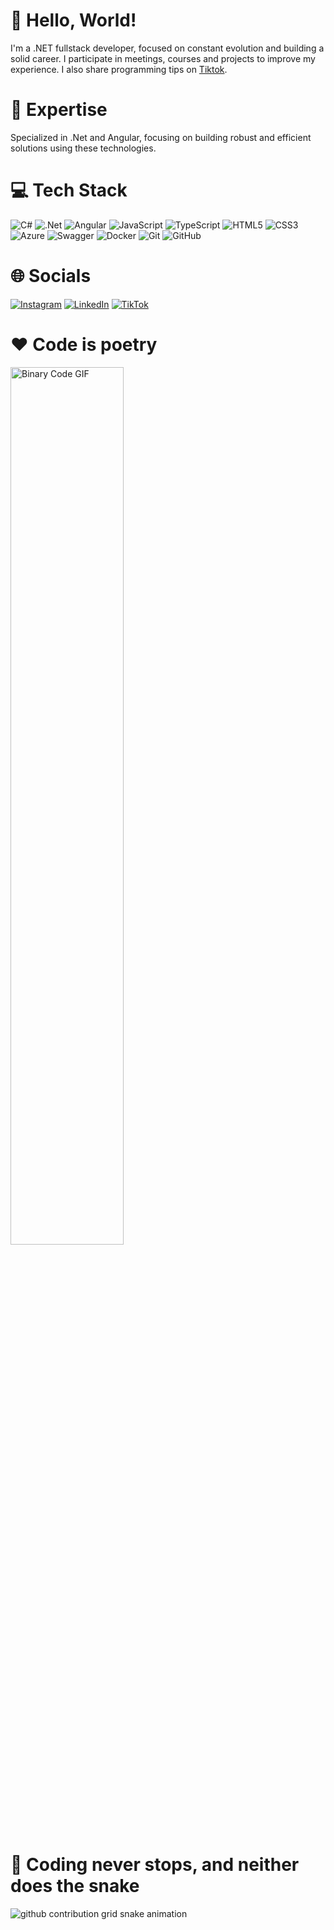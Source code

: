# 👋 Hello, World!

I'm a .NET fullstack developer, focused on constant evolution and building a solid career. I participate in meetings, courses and projects to improve my experience. I also share programming tips on <a href='https://www.tiktok.com/@larasantanadev'>Tiktok</a>.

# 🚀 Expertise
Specialized in .Net and Angular, focusing on building robust and efficient solutions using these technologies.

# 💻 Tech Stack
![C#](https://img.shields.io/badge/c%23-%23239120.svg?style=for-the-badge&logo=csharp&logoColor=white) ![.Net](https://img.shields.io/badge/.NET-5C2D91?style=for-the-badge&logo=.net&logoColor=white) ![Angular](https://img.shields.io/badge/angular-%23DD0031.svg?style=for-the-badge&logo=angular&logoColor=white) ![JavaScript](https://img.shields.io/badge/javascript-%23323330.svg?style=for-the-badge&logo=javascript&logoColor=%23F7DF1E) ![TypeScript](https://img.shields.io/badge/typescript-%23007ACC.svg?style=for-the-badge&logo=typescript&logoColor=white) ![HTML5](https://img.shields.io/badge/html5-%23E34F26.svg?style=for-the-badge&logo=html5&logoColor=white) ![CSS3](https://img.shields.io/badge/css3-%231572B6.svg?style=for-the-badge&logo=css3&logoColor=white) ![Azure](https://img.shields.io/badge/azure-%230072C6.svg?style=for-the-badge&logo=microsoftazure&logoColor=white) ![Swagger](https://img.shields.io/badge/-Swagger-%23Clojure?style=for-the-badge&logo=swagger&logoColor=white) ![Docker](https://img.shields.io/badge/docker-%230db7ed.svg?style=for-the-badge&logo=docker&logoColor=white) ![Git](https://img.shields.io/badge/git-%23F05033.svg?style=for-the-badge&logo=git&logoColor=white) ![GitHub](https://img.shields.io/badge/github-%23121011.svg?style=for-the-badge&logo=github&logoColor=white)

# 🌐 Socials
[![Instagram](https://img.shields.io/badge/Instagram-%23E4405F.svg?logo=Instagram&logoColor=white)](https://www.instagram.com/larasantanadev/) [![LinkedIn](https://img.shields.io/badge/LinkedIn-%230077B5.svg?logo=linkedin&logoColor=white)](https://www.linkedin.com/in/larasantanadev/) [![TikTok](https://img.shields.io/badge/TikTok-%23000000.svg?logo=TikTok&logoColor=white)](https://www.tiktok.com/@larasantanadev)

# ❤ Code is poetry
<p>
   <img src="https://media.giphy.com/media/QpVUMRUJGokfqXyfa1/giphy.gif" alt="Binary Code GIF" border="0" width="60%">
</p>

# 🐍 Coding never stops, and neither does the snake
<picture>
  <source media="(prefers-color-scheme: dark)" srcset="https://raw.githubusercontent.com/lsantanadev/lsantanadev/output/github-contribution-grid-snake-dark.svg">
  <source media="(prefers-color-scheme: light)" srcset="https://raw.githubusercontent.com/lsantanadev/lsantanadev/output/github-contribution-grid-snake.svg">
  <img alt="github contribution grid snake animation" src="https://raw.githubusercontent.com/lsantanadev/lsantanadev/output/github-contribution-grid-snake.svg">
</picture>


